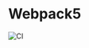 # Webpack5

![CI](https://github.com/alexandr7944/ahj-legendary/actions/workflows/web.yml/badge.svg)